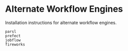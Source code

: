 # Alternate Workflow Engines

Installation instructions for alternate workflow engines.

```{toctree}
parsl
prefect
jobflow
fireworks
```
